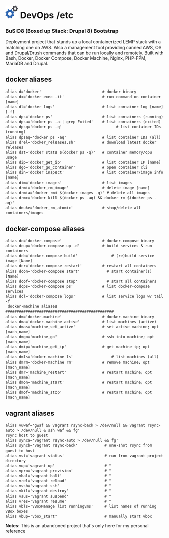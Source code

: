 <h1> <img src="image/logo.png"> DevOps /etc</h1>

### BuS:D8 (Boxed up Stack: Drupal 8) Bootstrap

Deployment project that stands up a local containerized LEMP stack with a matching one on AWS. Also a management tool providing canned AWS, OS and Drupal/Drush commands that can be run locally and remotely. Built with Bash, Docker, Docker Compose, Docker Machine, Nginx, PHP-FPM, MariaDB and Drupal.

## docker aliases ########################################################
```
alias d='docker'                           # docker binary
alias dx='docker exec -it'                 # run command on container [name]
alias dl='docker logs'                     # list container log [name] [-f]
alias dps='docker ps'                      # list containers (running)
alias dpsa='docker ps -a | grep Exited'    # list containers (exited)
alias dpsq='docker ps -q' 				         # list container IDs (running)
alias dpsaq='docker ps -aq'                # list container IDs (all)
alias drel='docker_releases.sh'            # download latest docker releases
alias dst='docker stats $(docker ps -q)'   # container memory/cpu usage
alias dip='docker_get_ip'                  # list container IP [name]
alias dgo='docker_go_container'            # open container cli
alias din='docker inspect'                 # list container/image info [name]
alias dim='docker images'                  # list images
alias drmi='docker_rm_image'               # delete image [name]
alias drmia='docker rmi $(docker images -q)' # delete all images
alias drmc='docker kill $(docker ps -aq) && docker rm $(docker ps -aq)'
alias dnuke='docker_rm_atomic'             # stop/delete all containers/images
```

## docker-compose aliases ################################################
```
alias dc='docker-compose'                  # docker-compose binary
alias dcup='docker-compose up -d'          # build services & run containers
alias dcb='docker-compose build'		       # (re)build service image [Name]
alias dcr='docker-compose restart'	       # restart all containers
alias dcon='docker-compose start'	         # start container(s) [Name]
alias dcof='docker-compose stop'	         # start all containers
alias dcps='docker-compose ps'	           # list docker-compose services
alias dcl='docker-compose logs'            # list service logs w/ tail -f
 docker-machine aliases ################################################
alias dm='docker-machine'                  # docker-machine binary
alias dma='docker-machine active'          # list machines (active)
alias dmas='machine_set_active'            # set active machine; opt [mach_name]
alias dmgo='machine_go'                    # ssh into machine; opt [mach_name]
alias dmip='machine_get_ip'                # get machine ip; opt [mach_name]
alias dmls='docker-machine ls'			       # list machines (all)
alias dmrm='docker-machine rm'             # remove machine; opt [mach_name]
alias dmr='machine_restart'                # restart machine; opt [mach_name]
alias dmon='machine_start'                 # restart machine; opt [mach_name]
alias dmof='machine_stop'                  # restart machine; opt [mach_name]
```

## vagrant aliases #######################################################
``` silence & push to bg; ssh to vm
alias vuwaf='gwaf && vagrant rsync-back > /dev/null && vagrant rsync-auto > /dev/null & ssh waf && fg'
rsync host to guest
alias synca='vagrant rsync-auto > /dev/null && fg'
alias syncb='vagrant rsync-back'            # one-shot rsync from guest to host
alias vst='vagrant status'                  # run from vagrant project directory
alias vup='vagrant up'                      # "
alias vpro='vagrant provision'              # "
alias vhal='vagrant halt'                   # "
alias vrel='vagrant reload'                 # "
alias vssh='vagrant ssh'                    # "
alias vkil='vagrant destroy'                # "
alias vsus='vagrant suspend'                # "
alias vres='vagrant resume'                 # "
alias vbls='VBoxManage list runningvms'     # list names of running VBox boxes
alias vbup='vbox_start'                     # manually start vbox
```

**Notes:**
This is an abandoned project that's only here for my personal reference
